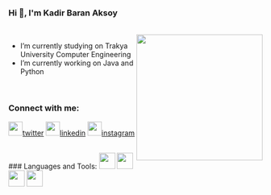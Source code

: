 


### Hi 👋, I'm Kadir Baran Aksoy
<br>

<img src="https://media.giphy.com/media/JIX9t2j0ZTN9S/giphy.gif" align="right"  witdh ="400" height="250">


- I’m currently studying on Trakya University Computer Engineering
- I’m currently working on Java and Python 


<br>

### Connect with me:

<img width="28" src="https://unpkg.com/simple-icons@v8/icons/twitter.svg" />[twitter]
<img width="28" src="https://unpkg.com/simple-icons@v8/icons/linkedin.svg" />[linkedin]
<img width="28" src="https://unpkg.com/simple-icons@v8/icons/instagram.svg" />[instagram]


[twitter]:https://twitter.com/kadirr_aksoy
[linkedin]:https://www.linkedin.com/in/kadir-aksoy-64a21a248/
[instagram]:https://www.instagram.com/aksy.kadir/

<br>
### Languages and Tools:

<img width="32" src="https://unpkg.com/simple-icons@v8/icons/spring.svg" />
<img  width="32" src="https://unpkg.com/simple-icons@v8/icons/python.svg" />
<img  width="32" src="https://unpkg.com/simple-icons@v8/icons/javascript.svg" />
<img height="32" width="32" src="https://unpkg.com/simple-icons@v8/icons/anaconda.svg" />
